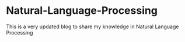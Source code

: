 # Natural-Language-Processing
This is a very updated blog to share my knowledge in Natural Language Processing
